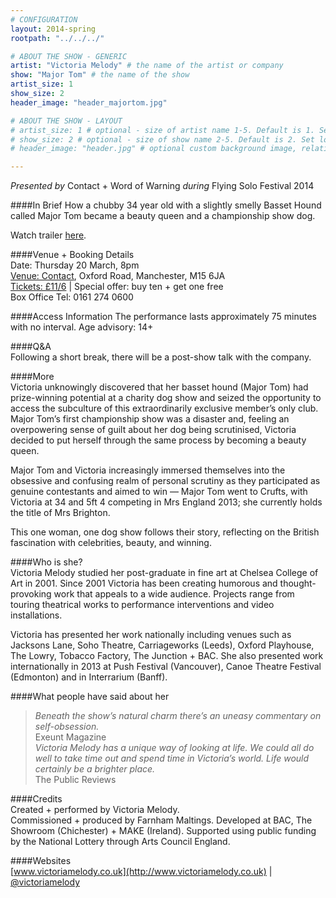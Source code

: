 ```yaml
---
# CONFIGURATION
layout: 2014-spring
rootpath: "../../../"

# ABOUT THE SHOW - GENERIC
artist: "Victoria Melody" # the name of the artist or company
show: "Major Tom" # the name of the show
artist_size: 1
show_size: 2
header_image: "header_majortom.jpg"

# ABOUT THE SHOW - LAYOUT
# artist_size: 1 # optional - size of artist name 1-5. Default is 1. Set longer names to lower values
# show_size: 2 # optional - size of show name 2-5. Default is 2. Set longer names to lower values
# header_image: "header.jpg" # optional custom background image, relative to current page

---
```

*Presented by* Contact + Word of Warning *during* Flying Solo Festival 2014      
       
####In Brief
How a chubby 34 year old with a slightly smelly Basset Hound called Major Tom became a beauty queen and a championship show dog.          
         
Watch trailer [here](http://vimeo.com/70623285).        
          
####Venue + Booking Details    
Date: Thursday 20 March, 8pm     
[Venue: Contact](http://contactmcr.com/visit/getting-here/), Oxford Road, Manchester, M15 6JA    
[Tickets: £11/6](http://contactmcr.com/whats-on/12668-fs2014-victoria-melody-major-tom/booking) | Special offer: buy ten + get one free     
Box Office Tel: 0161 274 0600     
               
####Access Information
The performance lasts approximately 75 minutes with no interval. 
Age advisory: 14+        
             
####Q&A        
Following a short break, there will be a post-show talk with the company.
                
####More            
Victoria unknowingly discovered that her basset hound (Major Tom) had prize-winning potential at a charity dog show and seized the opportunity to access the subculture of this extraordinarily exclusive member’s only club. Major Tom’s first championship show was a disaster and, feeling an overpowering sense of guilt about her dog being scrutinised, Victoria decided to put herself through the same process by becoming a beauty queen.             
             
Major Tom and Victoria increasingly immersed themselves into the obsessive and confusing realm of personal scrutiny as they participated as genuine contestants and aimed to win — Major Tom went to Crufts, with Victoria at 34 and 5ft 4 competing in Mrs England 2013; she currently holds the title of Mrs Brighton.          
             
This one woman, one dog show follows their story, reflecting on the British fascination with celebrities, beauty, and winning.       
                  
####Who is she?    
Victoria Melody studied her post-graduate in fine art at Chelsea College of Art in 2001. Since 2001 Victoria has been creating humorous and thought-provoking work that appeals to a wide audience. Projects range from touring theatrical works to performance interventions and video installations.        
        
Victoria has presented her work nationally including venues such as Jacksons Lane, Soho Theatre, Carriageworks (Leeds), Oxford Playhouse, The Lowry, Tobacco Factory, The Junction + BAC. She also presented work internationally in 2013 at Push Festival (Vancouver), Canoe Theatre Festival (Edmonton) and in Interrarium (Banff).             
           
####What people have said about her     
>*Beneath the show’s natural charm there’s an uneasy commentary on self-obsession.*<br>Exeunt Magazine        
>*Victoria Melody has a unique way of looking at life. We could all do well to take time out and spend time in Victoria’s world. Life would certainly be a brighter place.*<br>The Public Reviews        
        
####Credits    
Created + performed by Victoria Melody.        
Commissioned + produced by Farnham Maltings. Developed at BAC, The Showroom (Chichester) + MAKE (Ireland). Supported using public funding by the National Lottery through Arts Council England.        
         
####Websites        
[www.victoriamelody.co.uk](http://www.victoriamelody.co.uk) | [@victoriamelody](https://twitter.com/victoriamelody)

